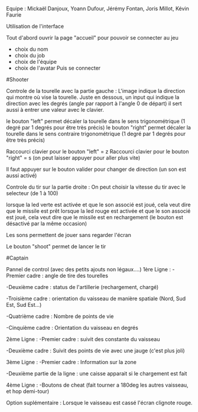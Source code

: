 Equipe : Mickaël Danjoux, Yoann Dufour, Jérémy Fontan, Joris Millot, Kévin Faurie

Utilisation de l'interface

Tout d'abord ouvrir la page "accueil" pour pouvoir se connecter au jeu
 - choix du nom
 - choix du job
 - choix de l'équipe
 - choix de l'avatar
Puis se connecter

#Shooter

Controle de la tourelle avec la partie gauche :
L'image indique la direction qui montre où vise la tourelle.
Juste en dessous, un input qui indique la direction avec les degrés (angle par rapport à l'angle 0 de départ)
il sert aussi à entrer une valeur avec le clavier.

le bouton "left" permet décaler la tourelle dans le sens trigonométrique (1 degré par 1 degrés pour être très précis)
le bouton "right" permet décaler la tourelle dans le sens contraire trigonométrique (1 degré par 1 degrés pour être très précis)

Raccourci clavier pour le bouton "left" = z 
Raccourci clavier pour le bouton "right" = s
(on peut laisser appuyer pour aller plus vite)

Il faut appuyer sur le bouton valider pour changer de direction (un son est aussi activé)

Controle du tir sur la partie droite :
On peut choisir la vitesse du tir avec le selecteur (de 1 à 100)

lorsque la led verte est activée et que le son associé est joué, cela veut dire que le missile est prêt
lorsque la led rouge est activée et que le son associé est joué, cela veut dire que le missile est en rechargement (le bouton est désactivé par la même occasion)

Les sons permettent de jouer sans regarder l'écran

Le bouton "shoot" permet de lancer le tir

#Captain

Pannel de control (avec des petits ajouts non légaux....)
1ère Ligne :
 -Premier cadre : angle de tire des tourelles
 
 -Deuxième cadre : status de l'artillerie (rechargement, chargé)
 
 -Troisième cadre : orientation du vaisseau de manière spatiale (Nord, Sud Est, Sud Est...)
 
 -Quatrième cadre : Nombre de points de vie
 
 -Cinquième cadre : Orientation du vaisseau en degrés
 
 2ème Ligne :
 -Premier cadre : suivit des constante du vaisseau
 
 -Deuxième cadre : Suivit des points de vie avec une jauge (c'est plus joli)
 
 3ème Ligne :
 -Premier cadre : Information sur la zone 
 
 -Deuxième partie de la ligne : une caisse apparait si le chargement est fait
 
 4ème Ligne : 
 -Boutons de cheat (fait tourner a 180deg les autres vaisseau, et hop demi-tour)
 
 Option suplémentaire : Lorsque le vaisseau est cassé l'écran clignote rouge.

